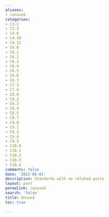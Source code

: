 ```yaml
---
aliases:
- /unused
categories:
- C3.2
- C3.3
- C4.8
- C4.10
- C4.11
- C6.0
- C6.1
- C6.2
- C6.3
- C6.4
- C6.5
- C6.6
- C6.7
- C7.3
- C7.4
- C8.0
- C8.2
- C8.3
- C8.4
- C8.5
- C8.7
- C9.0
- C9.1
- C9.2
- C9.4
- C9.5
- C10.0
- C10.1
- C10.2
- C10.3
- C10.4
comments: false
date: '2022-06-01'
description: Standards with no related posts
layout: post
permalink: /unused
search: 'false'
title: Unused
toc: true

---
```


